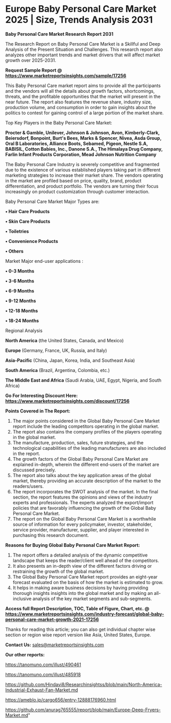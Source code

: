 # Europe Baby Personal Care Market 2025 | Size, Trends Analysis 2031

<strong>Baby Personal Care Market Research Report 2031</strong>

The Research Report on Baby Personal Care Market is a Skillful and Deep Analysis of the Present Situation and Challenges. This research report also analyzes other important trends and market drivers that will affect market growth over 2025-2031.

<strong>Request Sample Report @ <a href=https://www.marketreportsinsights.com/sample/17256>https://www.marketreportsinsights.com/sample/17256</a></strong>

This Baby Personal Care market report aims to provide all the participants and the vendors will all the details about growth factors, shortcomings, threats, and the profitable opportunities that the market will present in the near future. The report also features the revenue share, industry size, production volume, and consumption in order to gain insights about the politics to contest for gaining control of a large portion of the market share.

Top Key Players in the Baby Personal Care Market:

<strong>Procter & Gamble, Unilever, Johnson & Johnson, Avon, Kimberly-Clark, Beiersdorf, Bonpoint, Burt's Bees, Marks & Spencer, Nivea, Asda Group, Oral B Laboratories, Alliance Boots, Sebamed, Pigeon, Nestle S.A, BABISIL, Cotton Babies, Inc., Danone S.A., The Himalaya Drug Company, Farlin Infant Products Corporation, Mead Johnson Nutrition Company</strong>

The Baby Personal Care Industry is severely competitive and fragmented due to the existence of various established players taking part in different marketing strategies to increase their market share. The vendors operating in the market are profiled based on price, quality, brand, product differentiation, and product portfolio. The vendors are turning their focus increasingly on product customization through customer interaction.

Baby Personal Care Market Major Types are:

<strong>• Hair Care Products

• Skin Care Products

• Toiletries

• Convenience Products

• Others</strong>

Market Major end-user applications :

<strong>• 0-3 Months

• 3-6 Months

• 6-9 Months

• 9-12 Months

• 12-18 Months

• 18-24 Months</strong>

Regional Analysis

</u><strong><b>North America</b></strong> (the United States, Canada, and Mexico)

<strong><b>Europe </b></strong>(Germany, France, UK, Russia, and Italy)

<strong><b>Asia-Pacific</b></strong> (China, Japan, Korea, India, and Southeast Asia)

<strong><b>South America</b></strong> (Brazil, Argentina, Colombia, etc.)

<strong><b>The Middle East and Africa</b></strong> (Saudi Arabia, UAE, Egypt, Nigeria, and South Africa)

<strong>Go For Interesting Discount Here: <a href=https://www.marketreportsinsights.com/discount/17256>https://www.marketreportsinsights.com/discount/17256</a></strong>

<strong>Points Covered in The Report:</strong>
<ol>
  <li>The major points considered in the Global Baby Personal Care Market report include the leading competitors operating in the global market.</li>
  <li>The report also contains the company profiles of the players operating in the global market.</li>
  <li>The manufacture, production, sales, future strategies, and the technological capabilities of the leading manufacturers are also included in the report.</li>
  <li>The growth factors of the Global Baby Personal Care Market are explained in-depth, wherein the different end-users of the market are discussed precisely.</li>
  <li>The report also talks about the key application areas of the global market, thereby providing an accurate description of the market to the readers/users.</li>
  <li>The report incorporates the SWOT analysis of the market. In the final section, the report features the opinions and views of the industry experts and professionals. The experts analyzed the export/import policies that are favorably influencing the growth of the Global Baby Personal Care Market.</li>
  <li>The report on the Global Baby Personal Care Market is a worthwhile source of information for every policymaker, investor, stakeholder, service provider, manufacturer, supplier, and player interested in purchasing this research document.</li>
</ol>
<strong>Reasons for Buying Global Baby Personal Care Market Report:</strong>

<ol>
  <li>The report offers a detailed analysis of the dynamic competitive landscape that keeps the reader/client well ahead of the competitors.</li>
  <li>It also presents an in-depth view of the different factors driving or restraining the growth of the global market.</li>
  <li>The Global Baby Personal Care Market report provides an eight-year forecast evaluated on the basis of how the market is estimated to grow.</li>
  <li>It helps in making aware business decisions by having providing thorough insights insights into the global market and by making an all-inclusive analysis of the key market segments and sub-segments.</li>
</ol>
<strong>Access full Report Description, TOC, Table of Figure, Chart, etc. @ <a href=https://www.marketreportsinsights.com/industry-forecast/global-baby-personal-care-market-growth-2021-17256>https://www.marketreportsinsights.com/industry-forecast/global-baby-personal-care-market-growth-2021-17256</a></strong>


Thanks for reading this article; you can also get individual chapter wise section or region wise report version like Asia, United States, Europe.

<strong>Contact Us:</strong>
sales@marketreportsinsights.com

<strong>Our other reports:</strong>

<a href=https://tanomuno.com/illust/490461>https://tanomuno.com/illust/490461</a>

<a href=https://tanomuno.com/illust/485918>https://tanomuno.com/illust/485918</a>

<a href=https://github.com/Hindavi8/Researchinsightss/blob/main/North-America-Industrial-Exhaust-Fan-Market.md>https://github.com/Hindavi8/Researchinsightss/blob/main/North-America-Industrial-Exhaust-Fan-Market.md</a>

<a href=https://ameblo.jp/cargo656/entry-12888176960.html>https://ameblo.jp/cargo656/entry-12888176960.html</a>

<a href=https://github.com/anurag765555/report/blob/main/Europe-Deep-Fryers-Market.md>https://github.com/anurag765555/report/blob/main/Europe-Deep-Fryers-Market.md</a>"

